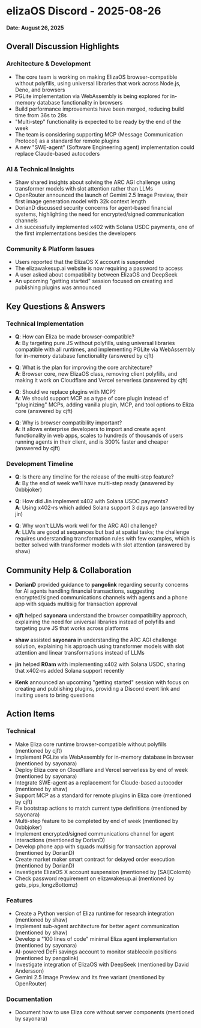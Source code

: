 # elizaOS Discord - 2025-08-26

**Date: August 26, 2025**

## Overall Discussion Highlights

### Architecture & Development
- The core team is working on making ElizaOS browser-compatible without polyfills, using universal libraries that work across Node.js, Deno, and browsers
- PGLite implementation via WebAssembly is being explored for in-memory database functionality in browsers
- Build performance improvements have been merged, reducing build time from 36s to 28s
- "Multi-step" functionality is expected to be ready by the end of the week
- The team is considering supporting MCP (Message Communication Protocol) as a standard for remote plugins
- A new "SWE-agent" (Software Engineering agent) implementation could replace Claude-based autocoders

### AI & Technical Insights
- Shaw shared insights about solving the ARC AGI challenge using transformer models with slot attention rather than LLMs
- OpenRouter announced the launch of Gemini 2.5 Image Preview, their first image generation model with 32k context length
- DorianD discussed security concerns for agent-based financial systems, highlighting the need for encrypted/signed communication channels
- Jin successfully implemented x402 with Solana USDC payments, one of the first implementations besides the developers

### Community & Platform Issues
- Users reported that the ElizaOS X account is suspended
- The elizawakesup.ai website is now requiring a password to access
- A user asked about compatibility between ElizaOS and DeepSeek
- An upcoming "getting started" session focused on creating and publishing plugins was announced

## Key Questions & Answers

### Technical Implementation
- **Q**: How can Eliza be made browser-compatible?  
  **A**: By targeting pure JS without polyfills, using universal libraries compatible with all runtimes, and implementing PGLite via WebAssembly for in-memory database functionality (answered by cjft)

- **Q**: What is the plan for improving the core architecture?  
  **A**: Browser core, new ElizaOS class, removing client polyfills, and making it work on Cloudflare and Vercel serverless (answered by cjft)

- **Q**: Should we replace plugins with MCP?  
  **A**: We should support MCP as a type of core plugin instead of "pluginizing" MCPs, adding vanilla plugin, MCP, and tool options to Eliza core (answered by cjft)

- **Q**: Why is browser compatibility important?  
  **A**: It allows enterprise developers to import and create agent functionality in web apps, scales to hundreds of thousands of users running agents in their client, and is 300% faster and cheaper (answered by cjft)

### Development Timeline
- **Q**: Is there any timeline for the release of the multi-step feature?  
  **A**: By the end of week we'll have multi-step ready (answered by 0xbbjoker)

- **Q**: How did Jin implement x402 with Solana USDC payments?  
  **A**: Using x402-rs which added Solana support 3 days ago (answered by jin)

- **Q**: Why won't LLMs work well for the ARC AGI challenge?  
  **A**: LLMs are good at sequences but bad at spatial tasks; the challenge requires understanding transformation rules with few examples, which is better solved with transformer models with slot attention (answered by shaw)

## Community Help & Collaboration

- **DorianD** provided guidance to **pangolink** regarding security concerns for AI agents handling financial transactions, suggesting encrypted/signed communications channels with agents and a phone app with squads multisig for transaction approval

- **cjft** helped **sayonara** understand the browser compatibility approach, explaining the need for universal libraries instead of polyfills and targeting pure JS that works across platforms

- **shaw** assisted **sayonara** in understanding the ARC AGI challenge solution, explaining his approach using transformer models with slot attention and linear transformations instead of LLMs

- **jin** helped **R0am** with implementing x402 with Solana USDC, sharing that x402-rs added Solana support recently

- **Kenk** announced an upcoming "getting started" session with focus on creating and publishing plugins, providing a Discord event link and inviting users to bring questions

## Action Items

### Technical
- Make Eliza core runtime browser-compatible without polyfills (mentioned by cjft)
- Implement PGLite via WebAssembly for in-memory database in browser (mentioned by sayonara)
- Deploy Eliza core on Cloudflare and Vercel serverless by end of week (mentioned by sayonara)
- Integrate SWE-agent as a replacement for Claude-based autocoder (mentioned by shaw)
- Support MCP as a standard for remote plugins in Eliza core (mentioned by cjft)
- Fix bootstrap actions to match current type definitions (mentioned by sayonara)
- Multi-step feature to be completed by end of week (mentioned by 0xbbjoker)
- Implement encrypted/signed communications channel for agent interactions (mentioned by DorianD)
- Develop phone app with squads multisig for transaction approval (mentioned by DorianD)
- Create market maker smart contract for delayed order execution (mentioned by DorianD)
- Investigate ElizaOS X account suspension (mentioned by [SAI]Colomb)
- Check password requirement on elizawakesup.ai (mentioned by gets_pips_longzBottomz)

### Features
- Create a Python version of Eliza runtime for research integration (mentioned by shaw)
- Implement sub-agent architecture for better agent communication (mentioned by shaw)
- Develop a "100 lines of code" minimal Eliza agent implementation (mentioned by sayonara)
- AI-powered DeFi savings account to monitor stablecoin positions (mentioned by pangolink)
- Investigate integration of ElizaOS with DeepSeek (mentioned by David Andersson)
- Gemini 2.5 Image Preview and its free variant (mentioned by OpenRouter)

### Documentation
- Document how to use Eliza core without server components (mentioned by sayonara)